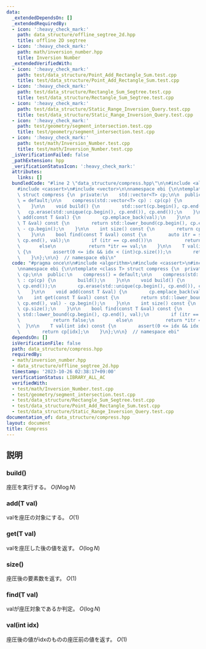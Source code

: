 ```yaml
---
data:
  _extendedDependsOn: []
  _extendedRequiredBy:
  - icon: ':heavy_check_mark:'
    path: data_structure/offline_segtree_2d.hpp
    title: offline 2D segtree
  - icon: ':heavy_check_mark:'
    path: math/inversion_number.hpp
    title: Inversion Number
  _extendedVerifiedWith:
  - icon: ':heavy_check_mark:'
    path: test/data_structure/Point_Add_Rectangle_Sum.test.cpp
    title: test/data_structure/Point_Add_Rectangle_Sum.test.cpp
  - icon: ':heavy_check_mark:'
    path: test/data_structure/Rectangle_Sum_Segtree.test.cpp
    title: test/data_structure/Rectangle_Sum_Segtree.test.cpp
  - icon: ':heavy_check_mark:'
    path: test/data_structure/Static_Range_Inversion_Query.test.cpp
    title: test/data_structure/Static_Range_Inversion_Query.test.cpp
  - icon: ':heavy_check_mark:'
    path: test/geometry/segment_intersection.test.cpp
    title: test/geometry/segment_intersection.test.cpp
  - icon: ':heavy_check_mark:'
    path: test/math/Inversion_Number.test.cpp
    title: test/math/Inversion_Number.test.cpp
  _isVerificationFailed: false
  _pathExtension: hpp
  _verificationStatusIcon: ':heavy_check_mark:'
  attributes:
    links: []
  bundledCode: "#line 2 \"data_structure/compress.hpp\"\n\n#include <algorithm>\n\
    #include <cassert>\n#include <vector>\n\nnamespace ebi {\n\ntemplate <class T>\
    \ struct compress {\n  private:\n    std::vector<T> cp;\n\n  public:\n    compress()\
    \ = default;\n\n    compress(std::vector<T> cp) : cp(cp) {\n        build();\n\
    \    }\n\n    void build() {\n        std::sort(cp.begin(), cp.end());\n     \
    \   cp.erase(std::unique(cp.begin(), cp.end()), cp.end());\n    }\n\n    void\
    \ add(const T &val) {\n        cp.emplace_back(val);\n    }\n\n    int get(const\
    \ T &val) const {\n        return std::lower_bound(cp.begin(), cp.end(), val)\
    \ - cp.begin();\n    }\n\n    int size() const {\n        return cp.size();\n\
    \    }\n\n    bool find(const T &val) const {\n        auto itr = std::lower_bound(cp.begin(),\
    \ cp.end(), val);\n        if (itr == cp.end())\n            return false;\n \
    \       else\n            return *itr == val;\n    }\n\n    T val(int idx) const\
    \ {\n        assert(0 <= idx && idx < (int)cp.size());\n        return cp[idx];\n\
    \    }\n};\n\n}  // namespace ebi\n"
  code: "#pragma once\n\n#include <algorithm>\n#include <cassert>\n#include <vector>\n\
    \nnamespace ebi {\n\ntemplate <class T> struct compress {\n  private:\n    std::vector<T>\
    \ cp;\n\n  public:\n    compress() = default;\n\n    compress(std::vector<T> cp)\
    \ : cp(cp) {\n        build();\n    }\n\n    void build() {\n        std::sort(cp.begin(),\
    \ cp.end());\n        cp.erase(std::unique(cp.begin(), cp.end()), cp.end());\n\
    \    }\n\n    void add(const T &val) {\n        cp.emplace_back(val);\n    }\n\
    \n    int get(const T &val) const {\n        return std::lower_bound(cp.begin(),\
    \ cp.end(), val) - cp.begin();\n    }\n\n    int size() const {\n        return\
    \ cp.size();\n    }\n\n    bool find(const T &val) const {\n        auto itr =\
    \ std::lower_bound(cp.begin(), cp.end(), val);\n        if (itr == cp.end())\n\
    \            return false;\n        else\n            return *itr == val;\n  \
    \  }\n\n    T val(int idx) const {\n        assert(0 <= idx && idx < (int)cp.size());\n\
    \        return cp[idx];\n    }\n};\n\n}  // namespace ebi"
  dependsOn: []
  isVerificationFile: false
  path: data_structure/compress.hpp
  requiredBy:
  - math/inversion_number.hpp
  - data_structure/offline_segtree_2d.hpp
  timestamp: '2023-10-26 02:38:17+09:00'
  verificationStatus: LIBRARY_ALL_AC
  verifiedWith:
  - test/math/Inversion_Number.test.cpp
  - test/geometry/segment_intersection.test.cpp
  - test/data_structure/Rectangle_Sum_Segtree.test.cpp
  - test/data_structure/Point_Add_Rectangle_Sum.test.cpp
  - test/data_structure/Static_Range_Inversion_Query.test.cpp
documentation_of: data_structure/compress.hpp
layout: document
title: Compress
---
```


## 説明

### build()

座圧を実行する。 $O(N\log N)$

### add(T val)

valを座圧の対象にする。 $O(1)$

### get(T val)

valを座圧した後の値を返す。 $O(\log N)$

### size()

座圧後の要素数を返す。 $O(1)$

### find(T val)

valが座圧対象であるか判定。 $O(\log N)$

### val(int idx)

座圧後の値がidxのものの座圧前の値を返す。 $O(1)$